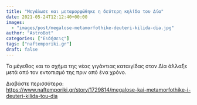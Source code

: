 ```yaml
---
title: "Μεγάλωσε και μεταμορφώθηκε η δεύτερη κηλίδα του Δία"
date: 2021-05-24T12:12:40+00:00
images:
  - "images/post/megalose-metamorfothike-deuteri-kilida-dia.jpg"
author: "AstroBot"
categories: ["Ειδήσεις"]
tags: ["naftemporiki.gr"]
draft: false
---
```


Το μέγεθος και το σχήμα της νέας γιγάντιας καταιγίδας στον Δία άλλαξε μετά από τον εντοπισμό της πριν από ένα χρόνο.

Διαβάστε περισσότερα: https://www.naftemporiki.gr/story/1729814/megalose-kai-metamorfothike-i-deuteri-kilida-tou-dia
